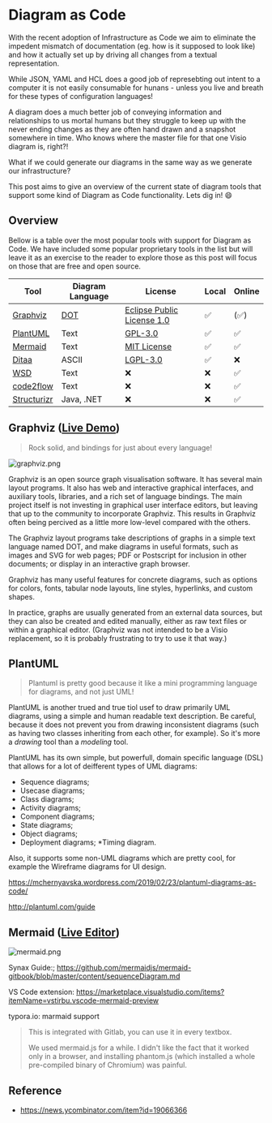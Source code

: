 # Diagram as Code

With the recent adoption of Infrastructure as Code we aim to eliminate the impedent mismatch of documentation (eg. how is it supposed to look like) and how it actually set up by driving all changes from a textual representation.

While JSON, YAML and HCL does a good job of represebting out intent to a computer it is not easily consumable for hunans - unless you live and breath for these types of configuration languages!

A diagram does a much better job of conveying information and relationships to us mortal humans but they struggle to keep up with the never ending changes as they are often hand drawn and a snapshot somewhere in time. Who knows where the master file for that one Visio diagram is, right?!

What if we could generate our diagrams in the same way as we generate our infrastructure?

This post aims to give an overview of the current state of diagram tools that support some kind of Diagram as Code functionality. Lets dig in! 😄

## Overview

Bellow is a table over the most popular tools with support for Diagram as Code. We have included some popular proprietary tools in the list but will leave it as an exercise to the reader to explore those as this post will focus on those that are free and open source.

| Tool                                               | Diagram Language                                            | License                                                                                | Local | Online |
| -------------------------------------------------- | ----------------------------------------------------------- | -------------------------------------------------------------------------------------- | ----- | ------ |
| [Graphviz](https://graphviz.org/)                  | [DOT](https://graphviz.gitlab.io/_pages/doc/info/lang.html) | [Eclipse Public License 1.0](https://gitlab.com/graphviz/graphviz/blob/master/LICENSE) | ✅     | (✅)    |
| [PlantUML](https://plantuml.com/)                  | Text                                                        | [GPL-3.0](https://sourceforge.net/p/plantuml/code/HEAD/tree/trunk/src/)                | ✅     | ✅      |
| [Mermaid](https://mermaid-js.github.io/mermaid/#/) | Text                                                        | [MIT License](https://github.com/mermaid-js/mermaid/blob/develop/LICENSE)              | ✅     | ✅      |
| [Ditaa](http://ditaa.sourceforge.net/)             | ASCII                                                       | [LGPL-3.0](https://github.com/stathissideris/ditaa/blob/master/LICENSE)                | ✅     | ❌      |
| [WSD](https://www.websequencediagrams.com/)        | Text                                                        | ❌                                                                                      | ❌     | ✅      |
| [code2flow](https://code2flow.com/)                | Text                                                        | ❌                                                                                      | ❌     | ✅      |
| [Structurizr](https://structurizr.com/)            | Java, .NET                                                  | ❌                                                                                      | ❌     | ✅      |

## Graphviz ([Live Demo](https://dreampuf.github.io/GraphvizOnline/#digraph%20G%20%7B%0A%0A%20%20subgraph%20cluster_0%20%7B%0A%20%20%20%20style%3Dfilled%3B%0A%20%20%20%20color%3Dlightgrey%3B%0A%20%20%20%20node%20%5Bstyle%3Dfilled%2Ccolor%3Dwhite%5D%3B%0A%20%20%20%20a0%20-%3E%20a1%20-%3E%20a2%20-%3E%20a3%3B%0A%20%20%20%20label%20%3D%20%22process%20%231%22%3B%0A%20%20%7D%0A%0A%20%20subgraph%20cluster_1%20%7B%0A%20%20%20%20node%20%5Bstyle%3Dfilled%5D%3B%0A%20%20%20%20b0%20-%3E%20b1%20-%3E%20b2%20-%3E%20b3%3B%0A%20%20%20%20label%20%3D%20%22process%20%232%22%3B%0A%20%20%20%20color%3Dblue%0A%20%20%7D%0A%20%20start%20-%3E%20a0%3B%0A%20%20start%20-%3E%20b0%3B%0A%20%20a1%20-%3E%20b3%3B%0A%20%20b2%20-%3E%20a3%3B%0A%20%20a3%20-%3E%20a0%3B%0A%20%20a3%20-%3E%20end%3B%0A%20%20b3%20-%3E%20end%3B%0A%0A%20%20start%20%5Bshape%3DMdiamond%5D%3B%0A%20%20end%20%5Bshape%3DMsquare%5D%3B%0A%7D))

> Rock solid, and bindings for just about every language!

![graphviz.png](./assets/2020/01/05/graphviz.png)

Graphviz is an open source graph visualisation software. It has several main layout programs. It also has web and interactive graphical interfaces, and auxiliary tools, libraries, and a rich set of language bindings. The main project itself is not investing in graphical user interface editors, but leaving that up to the community to incorporate Graphviz. This results in Graphviz often being percived as a little more low-level compared with the others.

The Graphviz layout programs take descriptions of graphs in a simple text language named DOT, and make diagrams in useful formats, such as images and SVG for web pages; PDF or Postscript for inclusion in other documents; or display in an interactive graph browser.

Graphviz has many useful features for concrete diagrams, such as options for colors, fonts, tabular node layouts, line styles, hyperlinks, and custom shapes.

In practice, graphs are usually generated from an external data sources, but they can also be created and edited manually, either as raw text files or within a graphical editor. (Graphviz was not intended to be a Visio replacement, so it is probably frustrating to try to use it that way.)

## PlantUML

> Plantuml is pretty good because it like a mini programming language for diagrams, and not just UML!

PlantUML is another trued and true tiol usef to draw primarily UML diagrams, using a simple and human readable text description. Be careful, because it does not prevent you from drawing inconsistent diagrams (such as having two classes inheriting from each other, for example). So it's more a *drawing* tool than a *modeling* tool.

PlantUML has its own simple, but powerfull, domain specific language (DSL) that allows for a lot of deifferent types of UML diagrams:

* Sequence diagrams;
* Usecase diagrams;
* Class diagrams;
* Activity diagrams;
* Component diagrams;
* State diagrams;
* Object diagrams;
* Deployment diagrams;
*Timing diagram.

Also, it supports some non-UML diagrams which are pretty cool, for example the Wireframe diagrams for UI design.


https://mchernyavska.wordpress.com/2019/02/23/plantuml-diagrams-as-code/

http://plantuml.com/guide

## Mermaid ([Live Editor](https://mermaidjs.github.io/mermaid-live-editor/#/edit/eyJjb2RlIjoiZ3JhcGggVERcbkFbQ2hyaXN0bWFzXSAtLT58R2V0IG1vbmV5fCBCKEdvIHNob3BwaW5nKVxuQiAtLT4gQ3tMZXQgbWUgdGhpbmt9XG5DIC0tPnxPbmV8IERbTGFwdG9wXVxuQyAtLT58VHdvfCBFW2lQaG9uZV1cbkMgLS0-fFRocmVlfCBGW2ZhOmZhLWNhciBDYXJdXG4iLCJtZXJtYWlkIjp7InRoZW1lIjoiZGVmYXVsdCJ9fQ))

![mermaid.png](/Users/hans/Desktop/mermaid.png)



Synax Guide:; https://github.com/mermaidjs/mermaid-gitbook/blob/master/content/sequenceDiagram.md

VS Code extension: https://marketplace.visualstudio.com/items?itemName=vstirbu.vscode-mermaid-preview

typora.io: marmaid support

> This is integrated with Gitlab, you can use it in every textbox.
> 
> We used mermaid.js for a while. I didn't like the fact that it worked only in a browser, and installing phantom.js (which installed a whole pre-compiled binary of Chromium) was painful.

## Reference

* https://news.ycombinator.com/item?id=19066366
